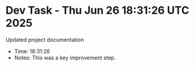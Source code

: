 # Dev Task - Thu Jun 26 18:31:26 UTC 2025
Updated project documentation
- Time: 18:31:26
- Notes: This was a key improvement step.
